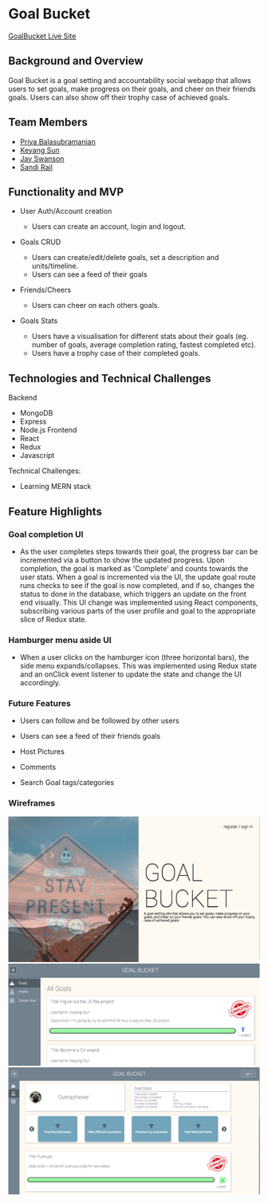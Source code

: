 # Goal Bucket

[GoalBucket Live Site](https://goalbucket.herokuapp.com)

## Background and Overview
 Goal Bucket is a goal setting and accountability social webapp that allows users to set goals, make progress on their goals, and cheer on their friends goals. Users can also show off their trophy case of achieved goals.

## Team Members
* [Priya Balasubramanian](https://github.com/pbalasubramanian)
* [Keyang Sun](https://github.com/keyangsun)
* [Jay Swanson](https://github.com/jrswanson)
* [Sandi Rail](https://github.com/doittherailway)

## Functionality and MVP

* User Auth/Account creation
  * Users can create an account, login and logout.

* Goals CRUD
  * Users can create/edit/delete goals, set a description and units/timeline.
  * Users can see a feed of their goals

* Friends/Cheers
  * Users can cheer on each others goals.

* Goals Stats
  * Users have a visualisation for different stats about their goals (eg. number of goals, average completion rating, fastest completed etc).
  * Users have a trophy case of their completed goals.


## Technologies and Technical Challenges

Backend
* MongoDB
* Express
* Node.js
Frontend
* React
* Redux
* Javascript

Technical Challenges:
* Learning MERN stack


## Feature Highlights

### Goal completion UI
* As the user completes steps towards their goal, the progress bar can be incremented via a button to show the updated progress. Upon completion, the goal is marked as 'Complete' and counts towards the user stats. When a goal is incremented via the UI, the update goal route runs checks to see if the goal is now completed, and if so, changes the status to done in the database, which triggers an update on the front end visually. This UI change was implemented using React components, subscribing various parts of the user profile and goal to the appropriate slice of Redux state.

### Hamburger menu aside UI
* When a user clicks on the hamburger icon (three horizontal bars), the side menu expands/collapses. This was implemented using Redux state and an onClick event listener to update the state and change the UI accordingly.



### Future Features

* Users can follow and be followed by other users

* Users can see a feed of their friends goals

* Host Pictures

* Comments

* Search Goal tags/categories
 
### Wireframes
![alt text](https://raw.githubusercontent.com/doittherailway/GoalBucket/master/images/Splash_live.png "Splash")
![alt text](https://raw.githubusercontent.com/doittherailway/GoalBucket/master/images/Feed_live.png "Feed")
![alt text](https://raw.githubusercontent.com/doittherailway/GoalBucket/master/images/Profile_live.png "Profile")
